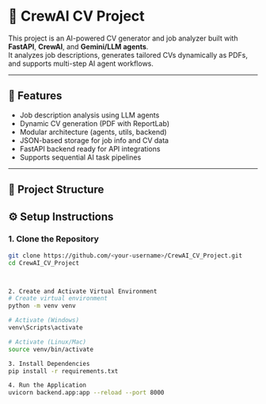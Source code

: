 # 🧠 CrewAI CV Project

This project is an AI-powered CV generator and job analyzer built with **FastAPI**, **CrewAI**, and **Gemini/LLM agents**.  
It analyzes job descriptions, generates tailored CVs dynamically as PDFs, and supports multi-step AI agent workflows.

---

## 🚀 Features

- Job description analysis using LLM agents  
- Dynamic CV generation (PDF with ReportLab)  
- Modular architecture (agents, utils, backend)  
- JSON-based storage for job info and CV data  
- FastAPI backend ready for API integrations  
- Supports sequential AI task pipelines  

---

## 🧩 Project Structure

## ⚙️ Setup Instructions

### 1. Clone the Repository
```bash
git clone https://github.com/<your-username>/CrewAI_CV_Project.git
cd CrewAI_CV_Project



2. Create and Activate Virtual Environment
# Create virtual environment
python -m venv venv

# Activate (Windows)
venv\Scripts\activate

# Activate (Linux/Mac)
source venv/bin/activate

3. Install Dependencies
pip install -r requirements.txt

4. Run the Application
uvicorn backend.app:app --reload --port 8000
